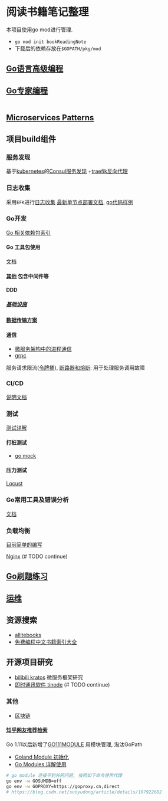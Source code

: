 # 阅读书籍笔记整理

本项目使用go mod进行管理.
- `go mod init bookReadingNote`
- 下载后的依赖存放在`$GOPATH/pkg/mod`

## [Go语言高级编程](aAdvanceGoProgram/README.md)
## [Go专家编程](aGoExpertProgramming/README.md)

~~~ ## [Distributed Computing with Go](distributionComputingWithGo/README.md) (# TODO continue)
~~~

## [Microservices Patterns](aMicroservicesPatterns/README.md)


## 项目build组件

### 服务发现
基于[kubernetes](Kubernetes/README.md)的[Consul服务发现](aMicroservicesPatterns/doc/chapter3/Service-discovery.md)
+[traefik反向代理](Kubernetes/kubernetes-plugin/ingress/README.md#Traefik介绍)


### 日志收集
采用`EFK`进行[日志收集](doc/log/README.md)
[最新单节点部署文档](doc/log/efk/README.md), [go代码样例](infra/log/elastic/elastic_test.go) 

### Go开发
[Go 相关依赖包索引](https://godoc.org/)

#### Go 工具包使用
[文档](goPkgUse/README.md)

#### [其他](doc/other.md) 包含中间件等

#### DDD
##### [基础设施](infra/README.md)

#### [数据传输方案](project/dataTransmission/README.md)

#### 通信
- [微服务架构中的进程通信](aMicroservicesPatterns/doc/chapter3/README.md)
- [grpc](aMicroservicesPatterns/code/chapter3/grpcExample/README.md)

服务请求限流([令牌捅](aAdvanceGoProgram/chapter5/tokenLimit/tokenBase.go)), [断路器和熔断](project/CircuitAndHystrix/README.md): 用于处理服务调用故障

### CI/CD
[说明文档](project/ci/README.md)

### 测试
[测试详解](aGoExpertProgramming/chapter7/README.md)

#### 打桩测试
- [go mock](project/mock/README.md)

#### 压力测试
[Locust](https://locust.io/)

### Go常用工具及错误分析
[文档](doc/goError/README.md)

### 负载均衡
[目前简单的编写](aAdvanceGoProgram/chapter6/README.md#负载均衡)

[Nginx](doc/DevOps/Nginx/README.md) (# TODO continue)


## [Go刷题练习](practice/README.md)

## [运维](doc/DevOps/README.md)

## 资源搜索
- [allitebooks](http://www.allitebooks.org/)
- [免费编程中文书籍索引大全](https://github.com/justjavac/free-programming-books-zh_CN)

## 开源项目研究
- [bilibili kratos](https://github.com/shanwenhao1/kratosLearn) 微服务框架研究
- [即时通讯软件 tinode](https://github.com/tinode/chat) (# TODO continue)

### 其他
- [区块链](blockChain/README.md)

#### [知乎网友推荐检索](https://zhuanlan.zhihu.com/p/23857699)

Go 1.11以后新增了[GO111MODULE](https://learnku.com/go/t/39086) 用模块管理, 淘汰GoPath
- [Goland Module 初始化](https://www.cnblogs.com/bbllw/p/12377155.html)
- [Go Modules 详解使用](https://learnku.com/articles/27401)
```bash
# go module 连接不到外网问题, 按照如下命令使用代理
go env -w GOSUMDB=off
go env -w GOPROXY=https://goproxy.cn,direct
# https://blog.csdn.net/suoyudong/article/details/107922682
```
